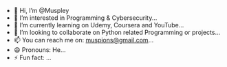- 👋 Hi, I’m @Muspley
- 👀 I’m interested in Programming & Cybersecurity...
- 🌱 I’m currently learning on Udemy, Coursera and YouTube...
- 💞️ I’m looking to collaborate on Python related Programming or projects...
- 📫 You can reach me on:  muspions@gmail.com...
- 😄 Pronouns: He...
- ⚡ Fun fact: ...

<!---
Muspley/Muspley is a ✨ special ✨ repository because its `README.md` (this file) appears on your GitHub profile.
You can click the Preview link to take a look at your changes.
--->
